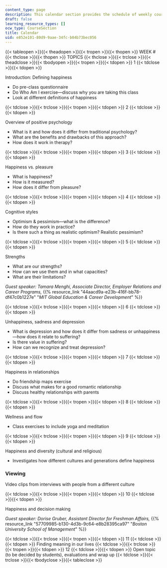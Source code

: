 ```yaml
---
content_type: page
description: This calendar section provides the schedule of weekly course topics.
draft: false
learning_resource_types: []
ocw_type: CourseSection
title: Calendar
uid: e852e101-80d9-9aae-34fc-b04b73bec056
---
```

{{< tableopen >}}{{< theadopen >}}{{< tropen >}}{{< thopen >}}
WEEK #
{{< thclose >}}{{< thopen >}}
TOPICS
{{< thclose >}}{{< trclose >}}{{< theadclose >}}{{< tbodyopen >}}{{< tropen >}}{{< tdopen >}}
1
{{< tdclose >}}{{< tdopen >}}

Introduction: Defining happiness

- Do pre-class questionnaire
- Do Who Am I exercise—discuss why you are taking this class
- Look at different definitions of happiness

{{< tdclose >}}{{< trclose >}}{{< tropen >}}{{< tdopen >}}
2
{{< tdclose >}}{{< tdopen >}}

Overview of positive psychology

- What is it and how does it differ from traditional psychology?
- What are the benefits and drawbacks of this approach?
- How does it work in therapy?

{{< tdclose >}}{{< trclose >}}{{< tropen >}}{{< tdopen >}}
3
{{< tdclose >}}{{< tdopen >}}

Happiness vs. pleasure

- What is happiness?
- How is it measured?
- How does it differ from pleasure?

{{< tdclose >}}{{< trclose >}}{{< tropen >}}{{< tdopen >}}
4
{{< tdclose >}}{{< tdopen >}}

Cognitive styles

- Optimism & pessimism—what is the difference?
- How do they work in practice?
- Is there such a thing as realistic optimism? Realistic pessimism?

{{< tdclose >}}{{< trclose >}}{{< tropen >}}{{< tdopen >}}
5
{{< tdclose >}}{{< tdopen >}}

Strengths

- What are our strengths?
- How can we use them and in what capacities?
- What are their limitations? 

_Guest speaker: Tamara Menghi, Associate Director, Employer Relations and Career Programs,_ {{% resource_link "44aacd9a-e23b-416f-bb78-df47c0b1227e" "_MIT Global Education & Career Development_" %}}

{{< tdclose >}}{{< trclose >}}{{< tropen >}}{{< tdopen >}}
6
{{< tdclose >}}{{< tdopen >}}

Unhappiness, sadness and depression

- What is depression and how does it differ from sadness or unhappiness—how does it relate to suffering?
- Is there value in suffering?
- How can we recognize and treat depression?

{{< tdclose >}}{{< trclose >}}{{< tropen >}}{{< tdopen >}}
7
{{< tdclose >}}{{< tdopen >}}

Happiness in relationships

- Do friendship maps exercise
- Discuss what makes for a good romantic relationship
- Discuss healthy relationships with parents

{{< tdclose >}}{{< trclose >}}{{< tropen >}}{{< tdopen >}}
8
{{< tdclose >}}{{< tdopen >}}

Wellness and flow

- Class exercises to include yoga and meditation

{{< tdclose >}}{{< trclose >}}{{< tropen >}}{{< tdopen >}}
9
{{< tdclose >}}{{< tdopen >}}

Happiness and diversity (cultural and religious)

- Investigates how different cultures and generations define happiness

### Viewing

Video clips from interviews with people from a different culture

{{< tdclose >}}{{< trclose >}}{{< tropen >}}{{< tdopen >}}
10
{{< tdclose >}}{{< tdopen >}}

Happiness and decision making

_Guest speaker: Dorise Gruber, Assistant Director for Freshman Affairs,_ {{% resource_link "57709985-b130-4d3b-9c64-e8b28395ca97" "_Boston University School of Management_" %}}

{{< tdclose >}}{{< trclose >}}{{< tropen >}}{{< tdopen >}}
11
{{< tdclose >}}{{< tdopen >}}
Finding meaning in our lives
{{< tdclose >}}{{< trclose >}}{{< tropen >}}{{< tdopen >}}
12
{{< tdclose >}}{{< tdopen >}}
Open topic (to be decided by students), evaluations and wrap up
{{< tdclose >}}{{< trclose >}}{{< tbodyclose >}}{{< tableclose >}}